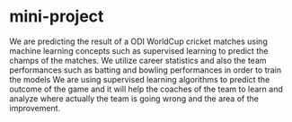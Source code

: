 # mini-project
We are predicting the result of a ODI WorldCup cricket matches using machine learning concepts such as supervised learning to predict the champs of the matches. We utilize career statistics and also the team performances such as batting and bowling performances in order to train the models We are using supervised learning algorithms to predict the outcome of the game and it will help the coaches of the team to learn and analyze where actually the team is going wrong and the area of the improvement.
